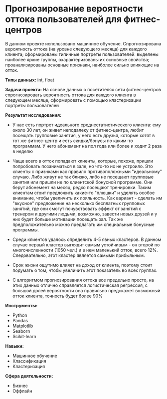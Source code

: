 # Прогнозирование вероятности оттока пользователей для фитнес-центров

В данном проекте использовано машинное обучение. Спрогнозирована вероятность
оттока (на уровне следующего месяца) для каждого клиента; сформированы типичные
портреты пользователей: выделены наиболее яркие группы, охарактеризованы их
основные свойства; проанализированы основные признаки, наиболее сильно влияющие
на отток.

**Типы данных:** int, float

**Задачи проекта:**
На основе данных о посетителях сети фитнес-центров спрогнозировать вероятность оттока для каждого клиента в следующем месяце, сформировать с помощью кластеризации портреты пользователей 

**Результат исследования:**  
* У нас есть портрет идеального среднестатистического клиента: ему около 30 лет, он живет неподалеку от фитнес-центра, любит посещать групповые занятия, у него есть друзья, которые хотят в тот же фитнес-центр и есть скидки/бонусы по каким-то программам. У него абонемент на пол года или более и ходит 2 раза в неделю

* Чаще всего в отток попадают клиенты, которые, похоже, пришли попробовать позаниматься в зале, но что-то их не устроило. Это клиенты с признками как правило противоположными "идеальному" случаю. Либо живут не так близко, либо не посещают групповые занятия или пришли не по клиентской бонусной программе. Они берут абонемент на месяц, редко посещают тренировки. Таким клиентам стоит предложить какие-то "плюшки" и уделять особое внимание, чтобы увеличить их лояльность. Как вариант - сделать им "вкусное" предложение на несколько бесплатных групповых занятий, где они смогут почувствовать эффект от занятий с тренером и другими людьми, возможно, завести новых друзей и у них будет больше мотивации посещать зал. Так же предположительно можно предлагать им специальные бонусные программы.

* Среди клиентов удалось определить 4-5 явных кластеров. В данном случае первый кластер выглядит самым устойчивым - он второй по многочисленности (1050 чел.) и в нем маленький отток, всего 12%. Следовательно, этот кластер является самыми прибыльным.

* Срок жизни ощутимо влияет на доход от клиента, поэтому стоит подумать о том, чтобы увеличить этот показатель во всех группах.

* С алгоритмом прогнозирования оттока все предельно просто, на этих данных отлично справляется логистическая регрессия, с большой долей вероятности она правильно предскажет возможный отток клиента, точность будет более 90%

**Инструменты:**
- Python
- Pandas
- Matplotlib
- Seaborn
- Scikit-learn

**Навыки:**  

- Машинное обучение
- Классификация
- Кластеризация

**Сфера деятельности:**
- Бизнес
- Оффлайн
